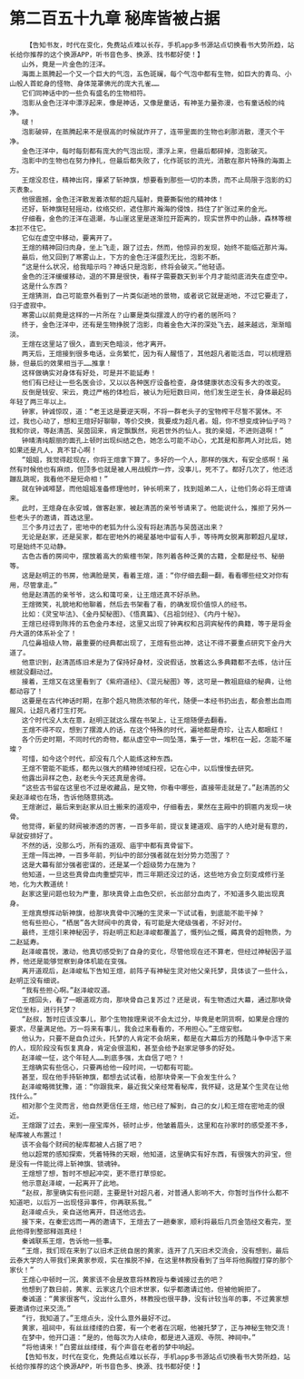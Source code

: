 # 第二百五十九章 秘库皆被占据
        【告知书友，时代在变化，免费站点难以长存，手机app多书源站点切换看书大势所趋，站长给你推荐的这个换源APP，听书音色多、换源、找书都好使！】
       山外，竟是一片金色的汪洋。
       海面上蒸腾起一个又一个巨大的气泡，五色斑斓，每个气泡中都有生物，如巨大的青鸟、小山般人首蛇身的怪物、身体笼罩佛光的庞大孔雀……
       它们同神话中的一些负有盛名的生物相符。
       泡影从金色汪洋中漂浮起来，像是神话，又像是童话，有神圣力量弥漫，也有童话般的纯净。
       啵！
       泡影破碎，在蒸腾起来不是很高的时候就炸开了，连带里面的生物也刹那消散，湮灭个干净。
       金色汪洋中，每时每刻都有庞大的气泡出现，漂浮上来，但最后都碎掉，泡影破灭。
       泡影中的生物也在努力挣扎，但最后都失败了，化作斑驳的流光，消散在那片特殊的海面上方。
       王煊没忍住，精神出窍，攥紧了斩神旗，想要看到那些一切的本质，而不止局限于泡影的幻灭表象。
       他很震撼，金色汪洋散发着浓郁的超凡辐射，竟要撕裂他的精神体！
       还好，斩神旗轻轻摇动，纹络交织，遮住那片瀚海的侵蚀，挡住了扩张过来的金光。
       仔细看，金色的汪洋在退潮，与山崖这里是逐渐拉开距离的，现实世界中的山脉，森林等根本拦不住它。
       它似在虚空中移动，要离开了。
       王煊的精神回归肉身，坐上飞走，跟了过去，然而，他惊异的发现，始终不能临近那片海。
       最后，他又回到了寒雾山上，下方的金色汪洋盛烈无比，泡影不断。
       “这是什么状况，给我暗示吗？神话只是泡影，终将会破灭。”他轻语。
       金色的汪洋缓缓移动，退的不算是很快，看样子需要数天到半个月才能彻底消失在虚空中。
       这是什么东西？
       王煊猜测，自己可能意外看到了一片类似逝地的景物，或者说它就是逝地，不过它要走了，归于虚寂中。
       寒雾山以前竟是这样的一片所在？山寨是类似摆渡人的守约者的居所吗？
       终于，金色汪洋中，还有是生物挣脱了泡影，向着金色大洋的深处飞去，越来越远，渐渐暗淡。
       王煊在这里站了很久，直到天色暗淡，他才离开。
       两天后，王煊接到很多电话，业务繁忙，因为有人醒悟了，其他超凡者能活血，可以梳理筋脉，但最后的效果相当于……推拿！
       这样做确实对身体有好处，可是并不能延寿！
       他们有已经让一些名医会诊，又以以各种医疗设备检查，身体健康状态没有多大的改变。
       反倒是钱安、宋云，竟过严格的体检后，被认为短短数日间，他们发生逆生长，身体最起码年轻了两三年以上。
       钟家，钟诚惊叹，道：“老王这是要逆天啊，不将一群老头子的宝物榨干尽誓不罢休。不过，我也心动了，想和王煊好好聊聊，等价交换，我要成为超凡者。姐，你不想变成钟仙子吗？我和你说，等赵清菡、吴茵回来，肯定飘飘然，宛若世外的仙人。我的亲姐，不进则退啊！”
       钟晴清纯靓丽的面孔上顿时出现纠结之色，她怎么可能不动心，尤其是和那两人对比后，她如果还是凡人，真不甘心啊！
       “姐姐，我觉得趁现在，你将王煊拿下算了。多好的一个人，那样的强大，有安全感啊！虽然有时候他也有麻烦，但顶多也就是被人用战舰炸一炸，没事儿，死不了。都好几次了，他还活蹦乱跳呢，我看他不是短命相！”
       就在钟诚嘚瑟，而他姐姐准备修理他时，钟长明来了，找到姐弟二人，让他们务必将王煊请来。
       此时，王煊身在永安城，做客赵家，被赵清菡的亲爷爷请来了。他能说什么，推拒了另外一些老头子的邀请，首选这里。
       三个多月过去了，密地中的老狐为什么没有将赵清菡与吴茵送出来？
       无论是赵家，还是吴家，都在密地外的褐星基地中留有人手，等待两女脱离那颗超凡星球，可是始终不见动静。
       古色古香的房间中，摆放着高大的紫檀书架，陈列着各种泛黄的古籍，全都是经书、秘册等。
       这是赵明正的书房，他满脸是笑，看着王煊，道：“你仔细去翻一翻，看看哪些经文对你有用，尽管拿走。”
       他是赵清菡的亲爷爷，这么和蔼可亲，让王煊还真不好杀熟。
       王煊微笑，礼貌地和他聊着，然后去书架看了看，的确发现价值惊人的经书。
       比如：《灵宝毕法》、《金丹契秘图》、《悟真篇》、《吕祖剑经》、《内丹十秘》。
       王煊已经得到陈抟的五色金丹本经，这里又出现了钟离权和吕洞宾秘传的典籍，等于是将金丹大道的体系补全了！
       几位鼻祖级人物，最重要的经典都出现了，王煊有些出神，这让不得不要重点研究下金丹大道了。
       他意识到，赵清菡练旧术是为了保持好身材，没说假话，放着这么多典籍都不去练，估计压根就没翻动过。
       接着，王煊又在这里看到了《紫府道经》、《混元秘图》等，这可是一教祖庭级的秘典，让他都动容了！
       这要是在古代神话时期，在那个超凡物质浓郁的年代，随便一本经书扔出去，都会惹出血雨腥风，让超凡者打生打死。
       这个时代没人太在意，赵明正就这么摆在书架上，让王煊随便去翻看。
       王煊不得不叹，想到了摆渡人的话，在这个特殊的时代，遍地都是奇珍，让古人都眼红！
       各个历史时期，不同时代的奇物，都从虚空中一同坠落，集于一世，堆积在一起，怎能不璀璨？
       可惜，如今这个时代，却没有几个人能练这种东西。
       王煊不管能不能练，都先以强大的精神领域扫视，记在心中，以后慢慢去研究。
       他露出异样之色，赵老头今天还真是舍得。
       “这些古书留在这里也不过是收藏品，是文物，你看中哪些，直接带走就是了。”赵清菡的父亲赵泽峻也在场，告诉他随意挑选。
       王煊谢过，最后来到赵家从旧土搬来的道观中，仔细看去，果然在主殿中的铜匾内发现一块骨。
       他觉得，新星的财阀被渗透的厉害，一百多年前，提议复建道观、庙宇的人绝对是有意的，早就安排好了。
       不然的话，没那么巧，所有的道观、庙宇中都有真骨留下。
       王煊一阵出神，一百多年前，列仙中的部分强者就在划分势力范围了？
       这是大幕有部分强者密谋的，还是某一个超级势力在施为？
       他知道，一旦这些真骨血肉重塑完毕，而三年期还没过的话，这些地方会立刻变成修行圣地，化为大教道统！
       赵家这里问题也较为严重，那块真骨上血色交织，长出部分血肉了，不知道多久能出现真身。
       王煊真想挥动斩神旗，给那块真骨中沉睡的生灵来一下试试看，到底能不能干掉？
       他有些担心，“栖居”各大财阀中的真骨，有可能是大佬级强者，不好对付。
       最终，王煊引来神秘因子，将赵明正和赵泽峻都覆盖了，慨列仙之慨，薅真骨的超物质，为二赵延寿。
       赵泽峻喜悦，激动，他真切感受到了自身的变化，尽管他现在还不算老，但经过神秘因子滋养，他还是能够觉察到身体机能在变强。
       离开道观后，赵泽峻私下告知王煊，前阵子有神秘生灵对他父亲托梦，具体谈了一些什么，赵明正没有细说。
       “我有些担心啊。”赵泽峻叹道。
       王煊回头，看了一眼道观方向，那块骨自己复苏过？还是说，有生物透过大幕，通过那块骨定位坐标，进行托梦？
       “赵叔，暂时应该没事儿，那个生物按理来说不会太过分，毕竟是老阴货啊，如果是合理的要求，尽量满足他。万一将来有事儿，我会过来看看的，不用担心。”王煊安慰。
       他认为，只要不是自负过头，托梦的人肯定不会胡来，都是在大幕后方的残酷斗争中活下来的人，现阶段没有恢复真身，肯定会很温和，甚至会给予赵家足够多的好处。
       赵泽峻一怔，这个年轻人……到底多强，太自信了吧？！
       王煊确实有些信心，只要再给他一段时间，一切都有可能。
       甚至，现在他手持斩神旗，都想去试试看，给那块骨来一下会发生什么？
       赵泽峻略微犹豫，道：“你跟我来，最近我父亲经常看秘库，我怀疑，这是某个生灵在让他找什么。”
       相对那个生灵而言，他自然更信任王煊，他已经了解到，自己的女儿和王煊在密地走的很近。
       王煊跟了过去，来到一座宝库外，顿时止步，他皱着眉头，这里和在孙家时的感受差不多，秘库被人布置过！
       该不会每个财阀的秘库都被人占据了吧？
       他以超常的感知探索，凭着特殊的天眼，他知道，这里确实有好东西，有很强大的异宝，但是没有一件能比得上斩神旗、锁魂钟。
       王煊想了想，暂时不想起冲突，更不愿打草惊蛇。
       他示意赵泽峻，一起离开了此地。
       “赵叔，那里确实有些问题，主要是针对超凡者，对普通人影响不大，你暂时当作什么都不知道吧，以后万一出现怪异事件，你再联系我。”
       赵泽峻点头，亲自送他离开，目送他远去。
       接下来，在秦宏远而一再的邀请下，王煊去了一趟秦家，顺利将最后几页金箔经文看完，至此他得到整部释迦真经！
       秦诚联系王煊，告诉他一些事。
       “王煊，我们现在来到了以旧术正统自居的黄家，连开了几天旧术交流会，没有想到，最后云泰大学的人带我们来黄家参观，实在推脱不掉，在这里林教授看到了当年将他胸膛打穿的那个家伙！”
       王煊心中顿时一沉，黄家该不会是故意将林教授与秦诚接过去的吧？
       他想到了数日前，黄家、云家这几个旧术世家，似乎都邀请过他，但被他婉拒了。
       秦诚道：“黄家很客气，没出什么意外，林教授也很平静，没有计较当年的事，不过黄家想要邀请你过来交流。”
       “行，我知道了。”王煊点头，没什么意外最好不过。
       黄家，祖祠中，有丝丝缕缕的白雾，有一个老者在沉眠，他被托梦了，正与神秘生物交流！
       在梦中，他开口道：“是的，他每次为人续命，都是进入道观、寺院、神祠中。”
       “将他请来！”白雾丝丝缕缕，有个声音在老者的梦中响起。
       【告知书友，时代在变化，免费站点难以长存，手机app多书源站点切换看书大势所趋，站长给你推荐的这个换源APP，听书音色多、换源、找书都好使！】